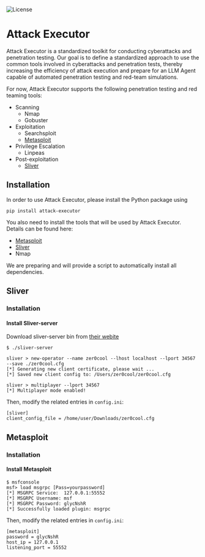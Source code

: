<!-- [![Release](https://img.shields.io/badge/dynamic/json?color=blue&label=Release&query=tag_name&url=https%5B%5D)](https:%5B%5D) -->
![License](https://img.shields.io/github/license/LexusWang/attack_executor)

# Attack Executor
Attack Executor is a standardized toolkit for conducting cyberattacks and penetration testing. Our goal is to define a standardized approach to use the common tools involved in cyberattacks and penetration tests, thereby increasing the efficiency of attack execution and prepare for an LLM Agent capable of automated penetration testing and red-team simulations.

For now, Attack Executor supports the following penetration testing and red teaming tools:
- Scanning
    - Nmap
    - Gobuster
- Exploitation
    - Searchsploit
    - [Metasploit](#metasploit)
- Privilege Escalation
    - Linpeas
- Post-exploitation
    - [Sliver](#sliver)


## Installation
In order to use Attack Executor, please install the Python package using
```
pip install attack-executor
```

You also need to install the tools that will be used by Attack Executor.
Details can be found here:
- [Metasploit](#metasploit)
- [Sliver](#sliver)
- Nmap

We are preparing and will provide a script to automatically install all dependencies.

## Sliver

### Installation
#### Install Sliver-server
Download sliver-server bin from [their webite](https://github.com/BishopFox/sliver/releases)

```
$ ./sliver-server

sliver > new-operator --name zer0cool --lhost localhost --lport 34567 --save ./zer0cool.cfg
[*] Generating new client certificate, please wait ...
[*] Saved new client config to: /Users/zer0cool/zer0cool.cfg

sliver > multiplayer --lport 34567
[*] Multiplayer mode enabled!
```

Then, modify the related entries in `config.ini`:
```
[sliver]
client_config_file = /home/user/Downloads/zer0cool.cfg
```

## Metasploit

### Installation
#### Install Metasploit

```
$ msfconsole
msf> load msgrpc [Pass=yourpassword]
[*] MSGRPC Service:  127.0.0.1:55552 
[*] MSGRPC Username: msf
[*] MSGRPC Password: glycNshR
[*] Successfully loaded plugin: msgrpc
```

Then, modify the related entries in `config.ini`:
```
[metasploit]
password = glycNshR
host_ip = 127.0.0.1
listening_port = 55552
```


